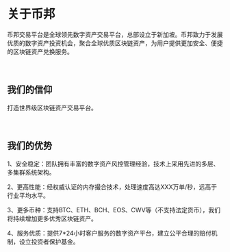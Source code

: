 <br />
<br />

# 关于币邦  
币邦交易平台是全球领先数字资产交易平台，总部设立于新加坡。币邦致力于发展优质的数字资产投资机会，聚合全球优质区块链资产，为用户提供更加安全、便捷的区块链资产兑换服务。
<br />  
<br />
## 我们的信仰
打造世界级区块链资产交易平台。  
<br />
<br /> 
## 我们的优势

1、安全稳定：团队拥有丰富的数字资产风控管理经验，技术上采用先进的多层、多集群系统架构。

2、更高性能：经权威认证的内存撮合技术，处理速度高达XXX万单/秒，远高于行业平均水平。

3、更多币种：支持BTC、ETH、BCH、EOS、CWV等（不支持法定货币），我们将持续增加更多优秀区块链资产。

4、服务优质：提供7*24小时客户服务的数字资产平台，建立公平合理的赔付机制，设立投资者保护基金。